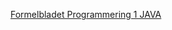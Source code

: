 <a href="https://docs.google.com/document/d/1Z3CmDSISOn3XrzAhd_g_P5VMB3MeOrmJpvsuQZ-kqv4/" target=_blank>Formelbladet Programmering 1 JAVA</a>